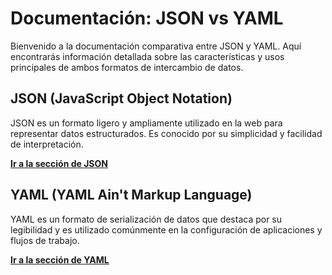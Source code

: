 # Documentación: JSON vs YAML

Bienvenido a la documentación comparativa entre JSON y YAML. Aquí encontrarás información detallada sobre las características y usos principales de ambos formatos de intercambio de datos.

## JSON (JavaScript Object Notation)

JSON es un formato ligero y ampliamente utilizado en la web para representar datos estructurados. Es conocido por su simplicidad y facilidad de interpretación.

[**Ir a la sección de JSON**](/JSONvsYAML/JSON.md)

## YAML (YAML Ain't Markup Language)

YAML es un formato de serialización de datos que destaca por su legibilidad y es utilizado comúnmente en la configuración de aplicaciones y flujos de trabajo.

[**Ir a la sección de YAML**](/JSONvsYAML/YAML.md)
